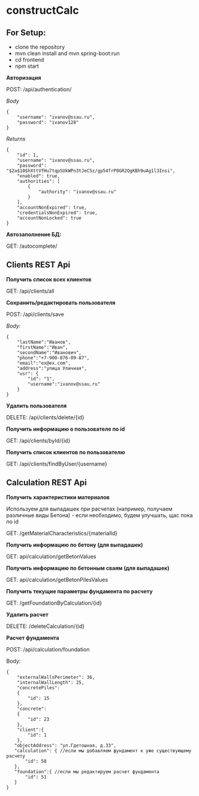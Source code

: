 # constructCalc
## For Setup:
* clone the repository
* mvn clean install and mvn spring-boot:run
* cd frontend
* npm start

**Авторизация**

POST: /api/authentication/

*Body*
```
{
    "username": "ivanov@ssau.ru",
    "password": "ivanov128"
}
```

*Returns*
```
{
    "id": 1,
    "username": "ivanov@ssau.ru",
    "password": "$2a$10$hXttVfHu7tqpSUkWPn3tJeC5z/gp54frP0GR2QgKBh9uAg1l3Insi",
    "enabled": true,
    "authorities": [
        {
            "authority": "ivanov@ssau.ru"
        }
    ],
    "accountNonExpired": true,
    "credentialsNonExpired": true,
    "accountNonLocked": true
}
```

**Автозаполнение БД:**

GET: /autocomplete/

## Clients REST Api
**Получить список всех клиентов**

GET: /api/clients/all

**Сохранить/редактировать пользователя**

POST: /api/clients/save

*Body:*
```
{
    "lastName":"Иванов",
    "firstName":"Иван",
    "secondName":"Иванович",
    "phone":"+7-900-876-09-87",
    "email":"ex@ex.com",
    "address":"улица Уличная",
    "usr": {
        "id": "1",
        "username":"ivanov@ssau.ru"
    }
}
```

**Удалить пользователя**

DELETE: /api/clients/delete/{id}

**Получить информацию о пользователе по id**

GET: /api/clients/byId/{id}     

**Получить список клиентов по пользователю**

GET: /api/clients/findByUser/{username}

## Calculation REST Api
**Получить характеристики материалов**

Используем для выпадашек при расчетах (например, получаем различные виды Бетона) - если необходимо, будем улучшать, щас пока по id

GET: /getMaterialCharacteristics/{materialId}

**Получить информацию по бетону (для выпадашек)**

GET: api/calculation/getBetonValues

**Получить информацию по бетонным сваям (для выпадашек)**

GET: api/calculation/getBetonPilesValues

**Получить текущие параметры фундамента по расчету**

GET: /getFoundationByCalculation/{id}

**Удалить расчет**

DELETE: /deleteCalculation/{id}

**Расчет фундамента**

POST: /api/calculation/foundation

Body:
```
{
    "externalWallsPerimeter": 36,
    "internalWallLength": 25,
    "concretePiles":
    {
        "id": 15
    },
    "concrete":
    {
        "id": 23
    },
    "client":{
        "id": 1
    },
   "objectAddress": "ул.Гдетошная, д.33",
   "calculation": { //если мы добавляем фундамент к уже существующему расчету
       "id": 58
   },
   "foundation":{ //если мы редактируем расчет фундамента
       "id": 51
   }
}
```

